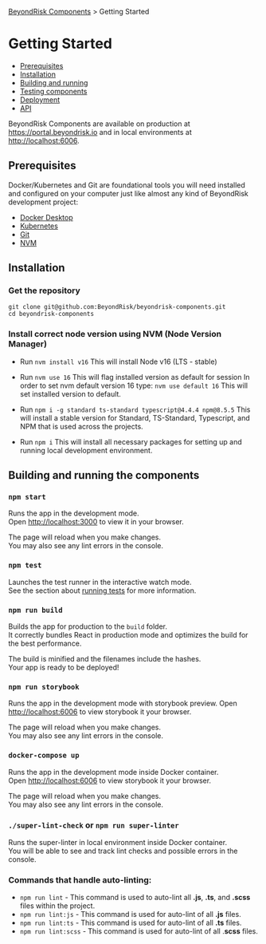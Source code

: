 [BeyondRisk Components](README.md) > Getting Started

# Getting Started

- [Prerequisites](#prerequisites)
- [Installation](#installation)
- [Building and running](#building-and-running-the-components)
- [Testing components](#testing-components)
- [Deployment](#deployment)
- [API](#api)

BeyondRisk Components are available on production at https://portal.beyondrisk.io and in local
environments at [http://localhost:6006](localhost:6006).

## Prerequisites

Docker/Kubernetes and Git are foundational tools you will need installed and configured on your
computer just like almost any kind of BeyondRisk development project:

- [Docker Desktop](https://www.docker.com/products/docker-desktop)
- [Kubernetes](https://kubernetes.io/)
- [Git](https://git-scm.com/downloads)
- [NVM](https://github.com/nvm-sh/nvm)

## Installation

### Get the repository

```
git clone git@github.com:BeyondRisk/beyondrisk-components.git
cd beyondrisk-components
```

### Install correct node version using NVM (Node Version Manager)

- Run `nvm install v16`
  This will install Node v16 (LTS - stable)

- Run `nvm use 16`
  This will flag installed version as default for session In order to set nvm default version 16 type: `nvm use default 16` This will set installed version to default.

- Run `npm i -g standard ts-standard typescript@4.4.4 npm@8.5.5`
  This will install a stable version for Standard, TS-Standard, Typescript, and NPM that is used across the projects.

- Run `npm i`
  This will install all necessary packages for setting up and running local development environment.

## Building and running the components

### `npm start`

Runs the app in the development mode.\
Open [http://localhost:3000](http://localhost:3000) to view it in your browser.

The page will reload when you make changes.\
You may also see any lint errors in the console.

### `npm test`

Launches the test runner in the interactive watch mode.\
See the section about [running tests](https://facebook.github.io/create-react-app/docs/running-tests) for more information.

### `npm run build`

Builds the app for production to the `build` folder.\
It correctly bundles React in production mode and optimizes the build for the best performance.

The build is minified and the filenames include the hashes.\
Your app is ready to be deployed!

### `npm run storybook`

Runs the app in the development mode with storybook preview.
Open [http://localhost:6006](http://localhost:6006) to view storybook it your browser.

The page will reload when you make changes.\
You may also see any lint errors in the console.

### `docker-compose up`

Runs the app in the development mode inside Docker container.\
Open [http://localhost:6006](http://localhost:6006) to view storybook it your browser.

The page will reload when you make changes.\
You may also see any lint errors in the console.

### `./super-lint-check` or `npm run super-linter`

Runs the super-linter in local environment inside Docker container.\
You will be able to see and track lint checks and possible errors in the console.

### Commands that handle auto-linting:

- `npm run lint` - This command is used to auto-lint all **.js**, **.ts**, and **.scss** files within the project.
- `npm run lint:js` - This command is used for auto-lint of all **.js** files.
- `npm run lint:ts` - This command is used for auto-lint of all **.ts** files.
- `npm run lint:scss` - This command is used for auto-lint of all .**scss** files.
